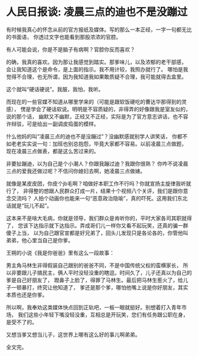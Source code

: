 # 人民日报谈: 凌晨三点的迪也不是没蹦过

有时候我真心的怀念从前的官方报纸及媒体。写的那么一本正经，一字一句都无比的书面语，
你透过文字也能看到那股浓浓的官腔。

有人可能会说，你是不是脑子有病啊？官腔你反而喜欢？

的确，我真的喜欢。因为那让我感觉到踏实。那爹味儿，以及浓郁的老干部感，
会让我知道这个是命令，是上面的指示。我不用计较，我照办就行了。
哪怕是我觉得不合理，也无所谓，因为我知道我如果敢质疑不合理，我可能就得去盒里。

这个就叫“硬话硬说”。我服，我怕，我听。

而现在的一些官媒不知道从哪里学来的（可能是跟软饭硬吃的曹达华那得到的灵感），
愣是学会了硬话软说。明明是不容质疑的，非得弄的好像跟我是室友似的，说的那个话，
幽默又不幽默，正经又不正经，实际是为了官方意志讲话，也不容许辩驳，可是给出一副调皮捣蛋的模样。

什么他妈的叫“凌晨三点的迪也不是没蹦过”？没幽默感就别学人讲笑话，
你都不如老老实实说一句：加班也别总抱怨，毕竟大家都不容易。以前凌晨三点做题，
现在凌晨三点做表，都是这么苦过来的。

非要扯蹦迪，以为自己是个小潮人？你跟我蹦过迪？我跟你很熟？
你咋不说凌晨三点的爱我还做过呢？不信问你媳妇去啊，她凌晨三点做婊。

就像是某皮皮团，你皮个jb毛啊？咱做好本职工作不行吗？你就宣扬主旋律我听就行了，
非得整的想跟人民群众打成一片，结果十个视频八个关评，我们是跟你意念交流吗？
人拍个动画你也能来一句“恶意政治隐喻”，真的吓死。这用我们东北话就是“玩儿不起”。

这本来不是啥大毛病，你就是领导，我们群众是肯听你的，平时大家各司其职就得了，
您该下达指示就下达指示。弄成哥们儿一样你又看不起玩笑，还真的骗一群傻子上当，
以为自己跟官宣都是好兄弟了，回头儿发现只是各论各的，你管他叫弟弟，他心里当自己是你爹。

王朔的小说《我是你爸爸》里有这么一段故事：

男主角马林生非得假装自己跟别的爸爸不同，不是中国传统父权的蛮横家长，
所以非要跟儿子搞民主，俩人平时没轻没重的瞎逗。时间久了，儿子还真以为自己的爹是自己好朋友了，
蹬鼻子上脸了，得罪了马林生。最后把马林生惹火了，给儿子一顿暴打，终究让他知道了，
爹还是那个爹，哪怕他嘴上说是你好朋友，其实本质也还是你爹。

所以啊，我奉劝这类媒体快点回到正轨吧，一板一眼就挺好。别想着打入青年市场，
我们这些小年轻下嘴没轻没重，互相总是开玩笑，您们有任务跟公职在身，是受不了的。

又想当爹又想当儿子，这世界上哪有这么好的事儿啊弟弟。

全文完。
